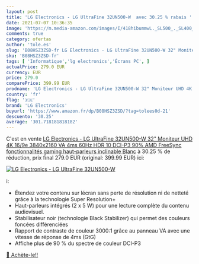 ```yaml
---
layout: post
title: 'LG Electronics - LG UltraFine 32UN500-W  avec 30.25 % rabais '
date: 2021-07-07 10:36:35
image: 'https://m.media-amazon.com/images/I/418hibummwL._SL500_._SL400_.jpg'
comments: true
category: ofertas
author: 'tole.es'
slug: 'B08HSZ3ZSD-fr LG Electronics - LG UltraFine 32UN500-W 32" Moniteur UHD...'
sku: 'B08HSZ3ZSD-fr'
tags: [ 'Informatique','lg electronics','Écrans PC', ]
actualPrice: 279.0 EUR
currency: EUR
price: 279.0
comparePrice: 399.99 EUR
prodname: 'LG Electronics - LG UltraFine 32UN500-W 32" Moniteur UHD 4K 16/9e 3840x2160  VA 4ms 60Hz  HDR 10  DCI-P3 90%  AMD FreeSync  fonctionnalités gaming  haut-parleurs  inclinable  Blanc'
country: 'fr'
flag: '🇫🇷'
brand: 'LG Electronics'
buyurl: 'https://www.amazon.fr/dp/B08HSZ3ZSD/?tag=tolees0d-21'
descuento: '30.25'
average: '301.718181818182'
---
```


C'est en vente [LG Electronics - LG UltraFine 32UN500-W 32" Moniteur UHD 4K 16/9e 3840x2160  VA 4ms 60Hz  HDR 10  DCI-P3 90%  AMD FreeSync  fonctionnalités gaming  haut-parleurs  inclinable  Blanc](https://www.amazon.fr/dp/B08HSZ3ZSD/?tag=tolees0d-21)  à  30.25 % de réduction, prix final  279.0 EUR (original: 399.99 EUR) ici:

[![LG Electronics - LG UltraFine 32UN500-W ](https://m.media-amazon.com/images/I/418hibummwL._SL500_._SL400_.jpg)](https://www.amazon.fr/dp/B08HSZ3ZSD/?tag=tolees0d-21)

ℹ️:

- Étendez votre contenu sur lécran sans perte de résolution ni de netteté grâce à la technologie Super Resolution+
- Haut-parleurs intégrés (2 x 5 W) pour une lecture complète du contenu audiovisuel.
- Stabilisateur noir (technologie Black Stabilizer) qui permet des couleurs foncées différenciées
- Rapport de contraste de couleur 3000:1 grâce au panneau VA avec une vitesse de réponse de 4ms (GtG)
- Affiche plus de 90 % du spectre de couleur DCI-P3

[🛒 Achète-le!!](https://www.amazon.fr/dp/B08HSZ3ZSD/?tag=tolees0d-21)
